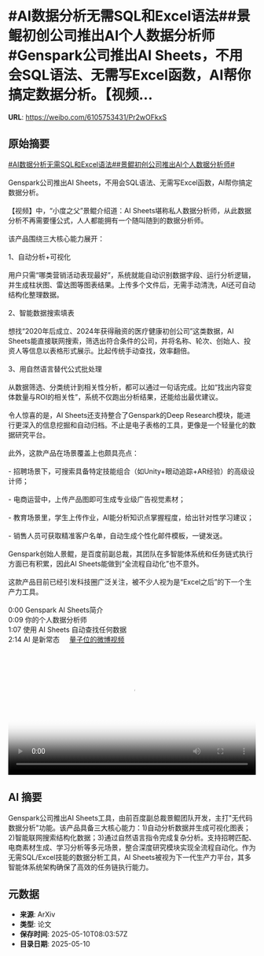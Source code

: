 # #AI数据分析无需SQL和Excel语法##景鲲初创公司推出AI个人数据分析师#Genspark公司推出AI Sheets，不用会SQL语法、无需写Excel函数，AI帮你搞定数据分析。【视频...

**URL**: https://weibo.com/6105753431/Pr2wOFkxS

## 原始摘要

<a href="https://m.weibo.cn/search?containerid=231522type%3D1%26t%3D10%26q%3D%23AI%E6%95%B0%E6%8D%AE%E5%88%86%E6%9E%90%E6%97%A0%E9%9C%80SQL%E5%92%8CExcel%E8%AF%AD%E6%B3%95%23&amp;extparam=%23AI%E6%95%B0%E6%8D%AE%E5%88%86%E6%9E%90%E6%97%A0%E9%9C%80SQL%E5%92%8CExcel%E8%AF%AD%E6%B3%95%23" data-hide=""><span class="surl-text">#AI数据分析无需SQL和Excel语法#</span></a><a href="https://m.weibo.cn/search?containerid=231522type%3D1%26t%3D10%26q%3D%23%E6%99%AF%E9%B2%B2%E5%88%9D%E5%88%9B%E5%85%AC%E5%8F%B8%E6%8E%A8%E5%87%BAAI%E4%B8%AA%E4%BA%BA%E6%95%B0%E6%8D%AE%E5%88%86%E6%9E%90%E5%B8%88%23&amp;extparam=%23%E6%99%AF%E9%B2%B2%E5%88%9D%E5%88%9B%E5%85%AC%E5%8F%B8%E6%8E%A8%E5%87%BAAI%E4%B8%AA%E4%BA%BA%E6%95%B0%E6%8D%AE%E5%88%86%E6%9E%90%E5%B8%88%23" data-hide=""><span class="surl-text">#景鲲初创公司推出AI个人数据分析师#</span></a><br><br>Genspark公司推出AI Sheets，不用会SQL语法、无需写Excel函数，AI帮你搞定数据分析。<br><br>【视频】中，“小度之父”景鲲介绍道：AI Sheets堪称私人数据分析师，从此数据分析不再需要懂公式，人人都能拥有一个随叫随到的数据分析师。<br><br>该产品围绕三大核心能力展开：<br><br>1、自动分析+可视化<br><br>用户只需“哪类营销活动表现最好”，系统就能自动识别数据字段、运行分析逻辑，并生成柱状图、雷达图等图表结果。上传多个文件后，无需手动清洗，AI还可自动结构化整理数据。<br><br>2、智能数据搜索填表  <br><br>想找“2020年后成立、2024年获得融资的医疗健康初创公司”这类数据，AI Sheets能直接联网搜索，筛选出符合条件的公司，并将名称、轮次、创始人、投资人等信息以表格形式展示。比起传统手动查找，效率翻倍。<br><br>3、用自然语言替代公式批处理  <br><br>从数据筛选、分类统计到相关性分析，都可以通过一句话完成。比如“找出内容变体数量与ROI的相关性”，系统不仅跑出分析结果，还能给出最优建议。<br><br>令人惊喜的是，AI Sheets还支持整合了Genspark的Deep Research模块，能进行更深入的信息挖掘和自动归档。不止是电子表格的工具，更像是一个轻量化的数据研究平台。<br><br>此外，这款产品在场景覆盖上也颇具亮点：<br><br>- 招聘场景下，可搜索具备特定技能组合（如Unity+眼动追踪+AR经验）的高级设计师；<br><br>- 电商运营中，上传产品图即可生成专业级广告视觉素材；<br><br>- 教育场景里，学生上传作业，AI能分析知识点掌握程度，给出针对性学习建议；<br><br>- 销售人员可获取精准客户名单，自动生成个性化邮件模板，一键发送。<br><br>Genspark创始人景鲲，是百度前副总裁，其团队在多智能体系统和任务链式执行方面已有积累，因此AI Sheets能做到“全流程自动化”也不意外。<br><br>这款产品目前已经引发科技圈广泛关注，被不少人视为是“Excel之后”的下一个生产力工具。<br><br>0:00 Genspark AI Sheets简介<br>0:09 你的个人数据分析师<br>1:07 使用 AI Sheets 自动查找任何数据<br>2:14 AI 是新常态 <a href="https://video.weibo.com/show?fid=1034:5164444502917212" data-hide=""><span class="url-icon"><img style="width: 1rem;height: 1rem" src="https://h5.sinaimg.cn/upload/2015/09/25/3/timeline_card_small_video_default.png" referrerpolicy="no-referrer"></span><span class="surl-text">量子位的微博视频</span></a><br clear="both"><div style="clear: both"></div><video controls="controls" poster="https://tvax3.sinaimg.cn/orj480/006Fd7o3ly1i19dhmtncqj30zk0k0wfh.jpg" style="width: 100%"><source src="https://f.video.weibocdn.com/o0/zQpoMxkqlx08o6XDxDby01041200RStt0E010.mp4?label=mp4_720p&amp;template=1280x720.25.0&amp;ori=0&amp;ps=1CwnkDw1GXwCQx&amp;Expires=1746867752&amp;ssig=yyQeHGmePH&amp;KID=unistore,video"><source src="https://f.video.weibocdn.com/o0/NLlRrVIglx08o6XDihU401041200qfKo0E010.mp4?label=mp4_hd&amp;template=852x480.25.0&amp;ori=0&amp;ps=1CwnkDw1GXwCQx&amp;Expires=1746867752&amp;ssig=XDcHW%2BDN5f&amp;KID=unistore,video"><source src="https://f.video.weibocdn.com/o0/TWSaDpOalx08o6XCHkes01041200g2EJ0E010.mp4?label=mp4_ld&amp;template=640x360.25.0&amp;ori=0&amp;ps=1CwnkDw1GXwCQx&amp;Expires=1746867752&amp;ssig=9LHBMdJnJl&amp;KID=unistore,video"><p>视频无法显示，请前往<a href="https://video.weibo.com/show?fid=1034%3A5164444502917212" target="_blank" rel="noopener noreferrer">微博视频</a>观看。</p></video>

## AI 摘要

Genspark公司推出AI Sheets工具，由前百度副总裁景鲲团队开发，主打"无代码数据分析"功能。该产品具备三大核心能力：1)自动分析数据并生成可视化图表；2)智能联网搜索结构化数据；3)通过自然语言指令完成复杂分析。支持招聘匹配、电商素材生成、学习分析等多元场景，整合深度研究模块实现全流程自动化。作为无需SQL/Excel技能的数据分析工具，AI Sheets被视为下一代生产力平台，其多智能体系统架构确保了高效的任务链执行能力。

## 元数据

- **来源**: ArXiv
- **类型**: 论文
- **保存时间**: 2025-05-10T08:03:57Z
- **目录日期**: 2025-05-10

